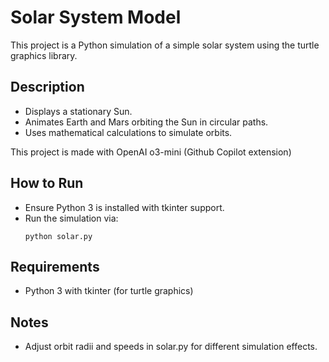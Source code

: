 # Solar System Model

This project is a Python simulation of a simple solar system using the turtle graphics library.

## Description
- Displays a stationary Sun.
- Animates Earth and Mars orbiting the Sun in circular paths.
- Uses mathematical calculations to simulate orbits.

This project is made with OpenAI o3-mini (Github Copilot extension)


## How to Run
- Ensure Python 3 is installed with tkinter support.
- Run the simulation via:
  ```
  python solar.py
  ```

## Requirements
- Python 3 with tkinter (for turtle graphics)

## Notes
- Adjust orbit radii and speeds in solar.py for different simulation effects.
